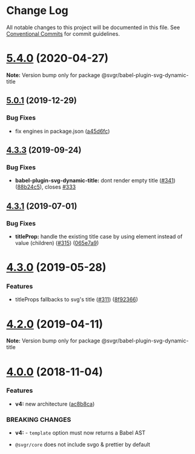 # Change Log

All notable changes to this project will be documented in this file.
See [Conventional Commits](https://conventionalcommits.org) for commit guidelines.

# [5.4.0](https://github.com/gregberge/svgr/tree/master/packages/babel-plugin-svg-dynamic-title/compare/v5.3.1...v5.4.0) (2020-04-27)

**Note:** Version bump only for package @svgr/babel-plugin-svg-dynamic-title





## [5.0.1](https://github.com/gregberge/svgr/tree/master/packages/babel-plugin-svg-dynamic-title/compare/v5.0.0...v5.0.1) (2019-12-29)


### Bug Fixes

* fix engines in package.json ([a45d6fc](https://github.com/gregberge/svgr/tree/master/packages/babel-plugin-svg-dynamic-title/commit/a45d6fc8b43402bec60ed4e9273f90fdc65a23a7))





## [4.3.3](https://github.com/gregberge/svgr/tree/master/packages/babel-plugin-svg-dynamic-title/compare/v4.3.2...v4.3.3) (2019-09-24)


### Bug Fixes

* **babel-plugin-svg-dynamic-title:** dont render empty title ([#341](https://github.com/gregberge/svgr/tree/master/packages/babel-plugin-svg-dynamic-title/issues/341)) ([88b24c5](https://github.com/gregberge/svgr/tree/master/packages/babel-plugin-svg-dynamic-title/commit/88b24c5)), closes [#333](https://github.com/gregberge/svgr/tree/master/packages/babel-plugin-svg-dynamic-title/issues/333)





## [4.3.1](https://github.com/gregberge/svgr/tree/master/packages/babel-plugin-svg-dynamic-title/compare/v4.3.0...v4.3.1) (2019-07-01)


### Bug Fixes

* **titleProp:** handle the existing title case by using element instead of value (children) ([#315](https://github.com/gregberge/svgr/tree/master/packages/babel-plugin-svg-dynamic-title/issues/315)) ([065e7a9](https://github.com/gregberge/svgr/tree/master/packages/babel-plugin-svg-dynamic-title/commit/065e7a9))





# [4.3.0](https://github.com/gregberge/svgr/tree/master/packages/babel-plugin-svg-dynamic-title/compare/v4.2.0...v4.3.0) (2019-05-28)


### Features

* titleProps fallbacks to svg's title ([#311](https://github.com/gregberge/svgr/tree/master/packages/babel-plugin-svg-dynamic-title/issues/311)) ([8f92366](https://github.com/gregberge/svgr/tree/master/packages/babel-plugin-svg-dynamic-title/commit/8f92366))





# [4.2.0](https://github.com/gregberge/svgr/tree/master/packages/babel-plugin-svg-dynamic-title/compare/v4.1.0...v4.2.0) (2019-04-11)

**Note:** Version bump only for package @svgr/babel-plugin-svg-dynamic-title





# [4.0.0](https://github.com/gregberge/svgr/compare/v3.1.0...v4.0.0) (2018-11-04)


### Features

* **v4:** new architecture ([ac8b8ca](https://github.com/gregberge/svgr/commit/ac8b8ca))


### BREAKING CHANGES

* **v4:** - `template` option must now returns a Babel AST
- `@svgr/core` does not include svgo & prettier by default
